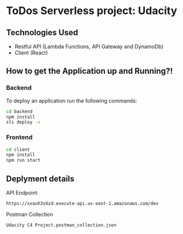 #  ToDos Serverless project: Udacity 

## Technologies Used 
- Restful API (Lambda Functions, API Gateway and DynamoDb)
- Client (React)

## How to get the Application up and Running?!
### Backend
To deploy an application run the following commands:

```bash
cd backend
npm install
sls deploy -v
````
### Frontend
```bash
cd client
npm install
npm run start
```

## Deplyment details
API Endpoint
```
https://xvauh3s6zd.execute-api.us-east-1.amazonaws.com/dev
```
Postman Collection
```
Udacity C4 Project.postman_collection.json
```
